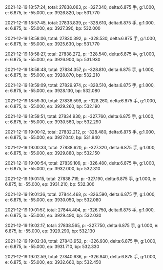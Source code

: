 2021-12-19 18:57:24, total: 27838.063, p: -327.340, delta:6.875 手, g:1.000, e: 6.875, b: -55.000, ep: 3926.820, bp: 531.770

2021-12-19 18:57:45, total: 27833.839, p: -328.610, delta:6.875 手, g:1.000, e: 6.875, b: -55.000, ep: 3927.390, bp: 532.000

2021-12-19 18:58:06, total: 27830.392, p: -328.530, delta:6.875 手, g:1.000, e: 6.875, b: -55.000, ep: 3925.630, bp: 531.770

2021-12-19 18:58:27, total: 27838.272, p: -328.540, delta:6.875 手, g:1.000, e: 6.875, b: -55.000, ep: 3926.900, bp: 531.930

2021-12-19 18:58:48, total: 27834.357, p: -328.810, delta:6.875 手, g:1.000, e: 6.875, b: -55.000, ep: 3928.870, bp: 532.210

2021-12-19 18:59:09, total: 27829.974, p: -328.510, delta:6.875 手, g:1.000, e: 6.875, b: -55.000, ep: 3928.130, bp: 532.080

2021-12-19 18:59:30, total: 27836.599, p: -328.260, delta:6.875 手, g:1.000, e: 6.875, b: -55.000, ep: 3929.260, bp: 532.190

2021-12-19 18:59:51, total: 27834.930, p: -327.760, delta:6.875 手, g:1.000, e: 6.875, b: -55.000, ep: 3930.560, bp: 532.290

2021-12-19 19:00:12, total: 27832.212, p: -328.480, delta:6.875 手, g:1.000, e: 6.875, b: -55.000, ep: 3927.040, bp: 531.940

2021-12-19 19:00:33, total: 27838.620, p: -327.320, delta:6.875 手, g:1.000, e: 6.875, b: -55.000, ep: 3929.880, bp: 532.150

2021-12-19 19:00:54, total: 27839.109, p: -326.480, delta:6.875 手, g:1.000, e: 6.875, b: -55.000, ep: 3932.000, bp: 532.310

2021-12-19 19:01:15, total: 27838.719, p: -327.190, delta:6.875 手, g:1.000, e: 6.875, b: -55.000, ep: 3931.210, bp: 532.300

2021-12-19 19:01:36, total: 27844.468, p: -326.590, delta:6.875 手, g:1.000, e: 6.875, b: -55.000, ep: 3930.050, bp: 532.080

2021-12-19 19:01:57, total: 27844.404, p: -326.750, delta:6.875 手, g:1.000, e: 6.875, b: -55.000, ep: 3929.490, bp: 532.030

2021-12-19 19:02:17, total: 27838.565, p: -327.750, delta:6.875 手, g:1.000, e: 6.875, b: -55.000, ep: 3929.290, bp: 532.130

2021-12-19 19:02:38, total: 27843.952, p: -326.930, delta:6.875 手, g:1.000, e: 6.875, b: -55.000, ep: 3931.710, bp: 532.330

2021-12-19 19:02:59, total: 27840.636, p: -326.940, delta:6.875 手, g:1.000, e: 6.875, b: -55.000, ep: 3932.660, bp: 532.450